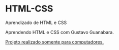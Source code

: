 # HTML-CSS
 Aprendizado de HTML e CSS

 Aprendendo HTML e CSS com Gustavo Guanabara.

 <a href="https://gui-coder-alpha.github.io/HTML-CSS/Exerc%C3%ADcios/Luxo/Inicio.html"> Projeto realizado somente para computadores.
